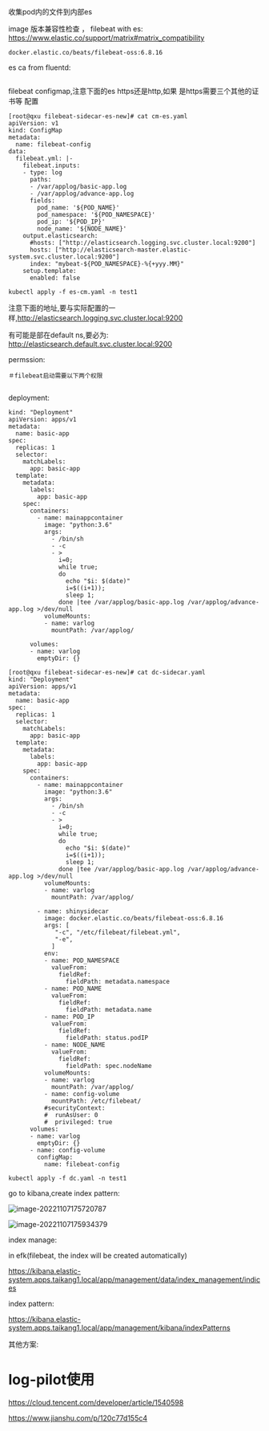 收集pod内的文件到内部es

image 版本兼容性检查 ， filebeat with es: https://www.elastic.co/support/matrix#matrix_compatibility

```
docker.elastic.co/beats/filebeat-oss:6.8.16
```

es ca from fluentd:

```

```

filebeat configmap,注意下面的es https还是http,如果 是https需要三个其他的证书等 配置

```
[root@qxu filebeat-sidecar-es-new]# cat cm-es.yaml 
apiVersion: v1
kind: ConfigMap
metadata:
  name: filebeat-config
data:
  filebeat.yml: |-
    filebeat.inputs:
    - type: log
      paths:
      - /var/applog/basic-app.log
      - /var/applog/advance-app.log
      fields:
        pod_name: '${POD_NAME}'
        pod_namespace: '${POD_NAMESPACE}'
        pod_ip: '${POD_IP}'
        node_name: '${NODE_NAME}'
    output.elasticsearch:
      #hosts: ["http://elasticsearch.logging.svc.cluster.local:9200"]
      hosts: ["http://elasticsearch-master.elastic-system.svc.cluster.local:9200"]
      index: "mybeat-${POD_NAMESPACE}-%{+yyy.MM}"
    setup.template:
      enabled: false
      
kubectl apply -f es-cm.yaml -n test1
```

注意下面的地址,要与实际配置的一样,http://elasticsearch.logging.svc.cluster.local:9200

有可能是部在default ns,要必为:　http://elasticsearch.default.svc.cluster.local:9200

permssion:

```
＃filebeat启动需要以下两个权限


```

deployment:



```
kind: "Deployment"
apiVersion: apps/v1
metadata:
  name: basic-app
spec:
  replicas: 1
  selector:
    matchLabels:
      app: basic-app
  template:
    metadata:
      labels:
        app: basic-app
    spec:
      containers:
        - name: mainappcontainer
          image: "python:3.6"
          args:
            - /bin/sh
            - -c
            - >
              i=0;
              while true;
              do
                echo "$i: $(date)"
                i=$((i+1));
                sleep 1;
              done |tee /var/applog/basic-app.log /var/applog/advance-app.log >/dev/null
          volumeMounts:
          - name: varlog
            mountPath: /var/applog/

      volumes:
      - name: varlog
        emptyDir: {}

```



```
[root@qxu filebeat-sidecar-es-new]# cat dc-sidecar.yaml 
kind: "Deployment"
apiVersion: apps/v1
metadata:
  name: basic-app
spec:
  replicas: 1
  selector:
    matchLabels:
      app: basic-app
  template:
    metadata:
      labels:
        app: basic-app
    spec:
      containers:
        - name: mainappcontainer
          image: "python:3.6"
          args:
            - /bin/sh
            - -c
            - >
              i=0;
              while true;
              do
                echo "$i: $(date)"
                i=$((i+1));
                sleep 1;
              done |tee /var/applog/basic-app.log /var/applog/advance-app.log >/dev/null
          volumeMounts:
          - name: varlog
            mountPath: /var/applog/

        - name: shinysidecar
          image: docker.elastic.co/beats/filebeat-oss:6.8.16
          args: [
             "-c", "/etc/filebeat/filebeat.yml",
             "-e",
            ]
          env:
          - name: POD_NAMESPACE
            valueFrom:
              fieldRef:
                fieldPath: metadata.namespace
          - name: POD_NAME
            valueFrom:
              fieldRef:
                fieldPath: metadata.name
          - name: POD_IP
            valueFrom:
              fieldRef:
                fieldPath: status.podIP
          - name: NODE_NAME
            valueFrom:
              fieldRef:
                fieldPath: spec.nodeName
          volumeMounts:
          - name: varlog
            mountPath: /var/applog/
          - name: config-volume
            mountPath: /etc/filebeat/
          #securityContext:
          #  runAsUser: 0
          #  privileged: true
      volumes:
      - name: varlog
        emptyDir: {}
      - name: config-volume
        configMap:
          name: filebeat-config

kubectl apply -f dc.yaml -n test1

```







go to kibana,create index pattern:

![image-20221107175720787](./filebeat-index.png)





![image-20221107175934379](./filebeat-log.png)







index manage:

in efk(filebeat, the index will be created automatically)

https://kibana.elastic-system.apps.taikang1.local/app/management/data/index_management/indices



index pattern:

https://kibana.elastic-system.apps.taikang1.local/app/management/kibana/indexPatterns





其他方案:

# log-pilot使用

https://cloud.tencent.com/developer/article/1540598

https://www.jianshu.com/p/120c77d155c4

